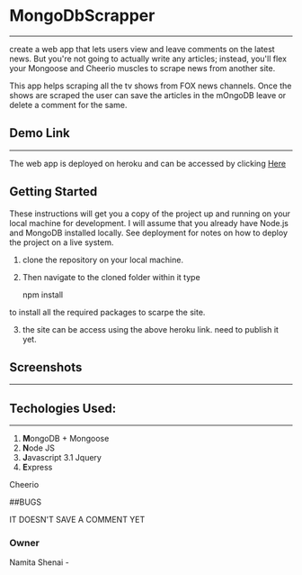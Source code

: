 # MongoDbScrapper
<hr /> 

create a web app that lets users view and leave comments on the latest news. But you're not going to actually write any articles; instead, you'll flex your Mongoose and Cheerio muscles to scrape news from another site.

This app helps scraping all the tv shows from FOX news channels. Once the shows are scraped the user can save the articles in the mOngoDB leave or delete a comment for the same. 

## Demo Link 
<hr/> 

The web app is deployed on heroku and can be accessed by clicking <a href="https://mongoscrappernews.herokuapp.com/">Here</a>


## Getting Started

These instructions will get you a copy of the project up and running on your local machine for development. I will assume that you already have Node.js and MongoDB installed locally. See deployment for notes on how to deploy the project on a live system.

1. clone the repository on your local machine. 
2. Then navigate to the cloned folder within it type 

    npm install 

to install all the required packages to scarpe the site. 

3. the site can be access using the above heroku link. need to publish it yet. 


## Screenshots 
<hr/> 


## Techologies Used: 
<hr /> 

1. **M**ongoDB + Mongoose
2. **N**ode JS
3. **J**avascript
    3.1 Jquery
4. **E**xpress

Cheerio

##BUGS 

IT DOESN'T SAVE A COMMENT YET 

### Owner 

Namita Shenai - 

